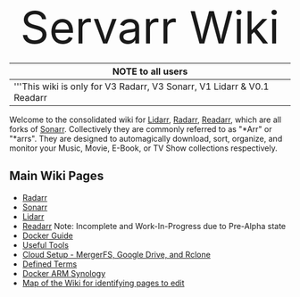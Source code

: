 <div style="text-align: center;">

<span style="font-size:80px;">Servarr Wiki</span>

</div>

| **NOTE to all users**                                                   |
| ----------------------------------------------------------------------- |
| '''This wiki is only for V3 Radarr, V3 Sonarr, V1 Lidarr & V0.1 Readarr |

  
Welcome to the consolidated wiki for [Lidarr](Lidarr "wikilink"), [Radarr](Radarr "wikilink"), [Readarr](Readarr "wikilink"), which are all forks of [Sonarr](Sonarr "wikilink"). Collectively they are commonly referred to as "\*Arr" or "\*arrs". They are designed to automagically download, sort, organize, and monitor your Music, Movie, E-Book, or TV Show collections respectively.

## Main Wiki Pages

  - [Radarr](Radarr "wikilink")
  - [Sonarr](Sonarr "wikilink")
  - [Lidarr](Lidarr "wikilink")
  - [Readarr](Readarr "wikilink") Note: Incomplete and Work-In-Progress due to Pre-Alpha state
  - [Docker Guide](Docker_Guide "wikilink")
  - [Useful Tools](Useful_Tools "wikilink")
  - [Cloud Setup - MergerFS, Google Drive, and Rclone](Cloud_Setup "wikilink")
  - [Defined Terms](Definitions "wikilink")
  - [Docker ARM Synology](Docker_ARM_Synology "wikilink")
  - [Map of the Wiki for identifying pages to edit](WikiMap "wikilink")

